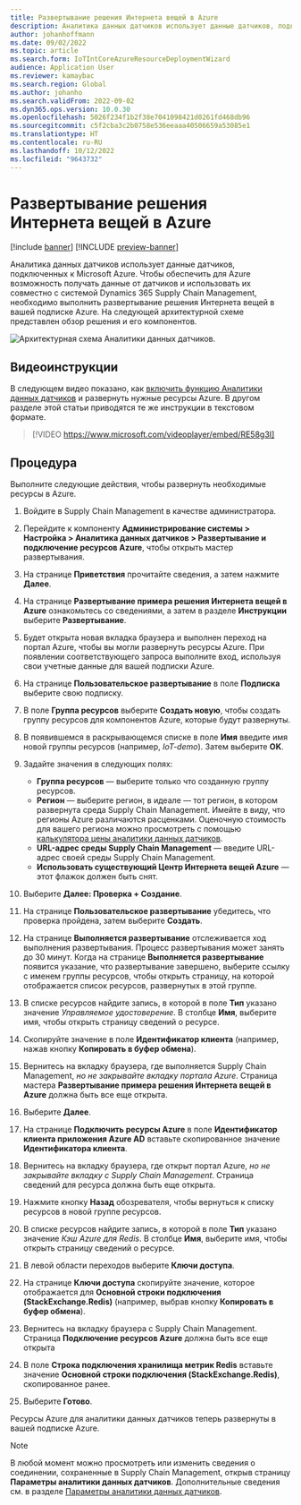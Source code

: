 ```yaml
---
title: Развертывание решения Интернета вещей в Azure
description: Аналитика данных датчиков использует данные датчиков, подключенных к Microsoft Azure. В этой статье объясняется, как выполнить развертывание решения Интернета вещей в вашей подписке Azure.
author: johanhoffmann
ms.date: 09/02/2022
ms.topic: article
ms.search.form: IoTIntCoreAzureResourceDeploymentWizard
audience: Application User
ms.reviewer: kamaybac
ms.search.region: Global
ms.author: johanho
ms.search.validFrom: 2022-09-02
ms.dyn365.ops.version: 10.0.30
ms.openlocfilehash: 5026f234f1b2f38e7041098421d0261fd468db96
ms.sourcegitcommit: c5f2cba3c2b0758e536eeaaa40506659a53085e1
ms.translationtype: HT
ms.contentlocale: ru-RU
ms.lasthandoff: 10/12/2022
ms.locfileid: "9643732"
---
```

# <a name="deploy-an-iot-solution-on-azure"></a>Развертывание решения Интернета вещей в Azure

[!include [banner](../includes/banner.md)]
[!INCLUDE [preview-banner](../includes/preview-banner.md)]

Аналитика данных датчиков использует данные датчиков, подключенных к Microsoft Azure. Чтобы обеспечить для Azure возможность получать данные от датчиков и использовать их совместно с системой Dynamics 365 Supply Chain Management, необходимо выполнить развертывание решения Интернета вещей в вашей подписке Azure. На следующей архитектурной схеме представлен обзор решения и его компонентов.

![Архитектурная схема Аналитики данных датчиков.](media/sdi-architecture.png "Архитектурная схема Аналитики данных датчиков")

## <a name="video-instructions"></a>Видеоинструкции

В следующем видео показано, как [включить функцию Аналитики данных датчиков](sdi-enable-feature.md) и развернуть нужные ресурсы Azure. В другом разделе этой статьи приводятся те же инструкции в текстовом формате.

> [!VIDEO https://www.microsoft.com/videoplayer/embed/RE58g3I]

## <a name="procedure"></a>Процедура

Выполните следующие действия, чтобы развернуть необходимые ресурсы в Azure.

1. Войдите в Supply Chain Management в качестве администратора.
1. Перейдите к компоненту **Администрирование системы \> Настройка \> Аналитика данных датчиков \> Развертывание и подключение ресурсов Azure**, чтобы открыть мастер развертывания.
1. На странице **Приветствия** прочитайте сведения, а затем нажмите **Далее**.
1. На странице **Развертывание примера решения Интернета вещей в Azure** ознакомьтесь со сведениями, а затем в разделе **Инструкции** выберите **Развертывание**.
1. Будет открыта новая вкладка браузера и выполнен переход на портал Azure, чтобы вы могли развернуть ресурсы Azure. При появлении соответствующего запроса выполните вход, используя свои учетные данные для вашей подписки Azure.
1. На странице **Пользовательское развертывание** в поле **Подписка** выберите свою подписку.
1. В поле **Группа ресурсов** выберите **Создать новую**, чтобы создать группу ресурсов для компонентов Azure, которые будут развернуты.
1. В появившемся в раскрывающемся списке в поле **Имя** введите имя новой группы ресурсов (например, *IoT-demo*). Затем выберите **OK**.
1. Задайте значения в следующих полях:

    - **Группа ресурсов** — выберите только что созданную группу ресурсов.
    - **Регион** — выберите регион, в идеале — тот регион, в котором развернута среда Supply Chain Management. Имейте в виду, что регионы Azure различаются расценками. Оценочную стоимость для вашего региона можно просмотреть с помощью [калькулятора цены аналитики данных датчиков](https://azure.com/e/c36c4947ebff4215b2e62590c2a24c68).
    - **URL-адрес среды Supply Chain Management** — введите URL-адрес своей среды Supply Chain Management.
    - **Использовать существующий Центр Интернета вещей Azure** — этот флажок должен быть снят.

1. Выберите **Далее: Проверка + Создание**.
1. На странице **Пользовательское развертывание** убедитесь, что проверка пройдена, затем выберите **Создать**.
1. На странице **Выполняется развертывание** отслеживается ход выполнения развертывания. Процесс развертывания может занять до 30 минут. Когда на странице **Выполняется развертывание** появится указание, что развертывание завершено, выберите ссылку с именем группы ресурсов, чтобы открыть страницу, на которой отображается список ресурсов, развернутых в этой группе.
1. В списке ресурсов найдите запись, в которой в поле **Тип** указано значение *Управляемое удостоверение*. В столбце **Имя**, выберите имя, чтобы открыть страницу сведений о ресурсе.
1. Скопируйте значение в поле **Идентификатор клиента** (например, нажав кнопку **Копировать в буфер обмена**).
1. Вернитесь на вкладку браузера, где выполняется Supply Chain Management, *но не закрывайте вкладку портала Azure*. Страница мастера **Развертывание примера решения Интернета вещей в Azure** должна быть все еще открыта. 
1. Выберите **Далее**.
1. На странице **Подключить ресурсы Azure** в поле **Идентификатор клиента приложения Azure AD** вставьте скопированное значение **Идентификатора клиента**.
1. Вернитесь на вкладку браузера, где открыт портал Azure, *но не закрывайте вкладку с Supply Chain Management*. Страница сведений для ресурса должна быть еще открыта.
1. Нажмите кнопку **Назад** обозревателя, чтобы вернуться к списку ресурсов в новой группе ресурсов.
1. В списке ресурсов найдите запись, в которой в поле **Тип** указано значение *Кэш Azure для Redis*. В столбце **Имя**, выберите имя, чтобы открыть страницу сведений о ресурсе.
1. В левой области переходов выберите **Ключи доступа**.
1. На странице **Ключи доступа** скопируйте значение, которое отображается для **Основной строки подключения (StackExchange.Redis)** (например, выбрав кнопку **Копировать в буфер обмена**).
1. Вернитесь на вкладку браузера с Supply Chain Management. Страница **Подключение ресурсов Azure** должна быть все еще открыта
1. В поле **Строка подключения хранилища метрик Redis** вставьте значение **Основной строки подключения (StackExchange.Redis)**, скопированное ранее.
1. Выберите **Готово**.

Ресурсы Azure для аналитики данных датчиков теперь развернуты в вашей подписке Azure.

> [!NOTE]
> В любой момент можно просмотреть или изменить сведения о соединении, сохраненные в Supply Chain Management, открыв страницу **Параметры аналитики данных датчиков**. Дополнительные сведения см. в разделе [Параметры аналитики данных датчиков](sdi-parameters.md).
